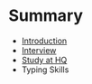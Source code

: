 # Summary

* [Introduction](README.md)
* [Interview](interview.md)
* [Study at HQ](study_at_hq.md)
* Typing Skills

